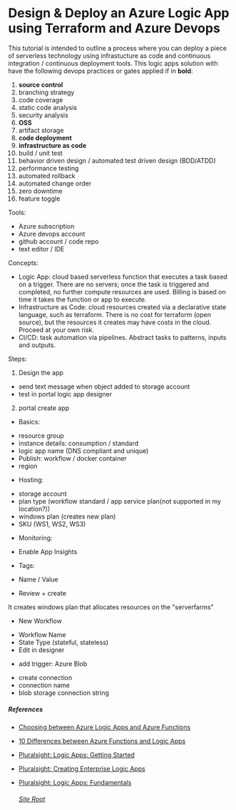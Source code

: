 # Design & Deploy an Azure Logic App using Terraform and Azure Devops

This tutorial is intended to outline a process where you can deploy a piece of serverless technology using infrastucture as code and continuous integration / continuous deployment tools.
This logic apps solution with have the following devops practices or gates applied if in __bold__:
1. __source control__
2. branching strategy
3. code coverage
4. static code analysis
5. security analysis
6. __OSS__
7. artifact storage
8. __code deployment__
9. __infrastructure as code__
10. build / unit test
11. behavior driven design / automated test driven design (BDD/ATDD)
12. performance testing
13. automated rollback
14. automated change order
15. zero downtime
16. feature toggle

Tools:
* Azure subscription
* Azure devops account
* github account / code repo
* text editor / IDE

Concepts:
* Logic App: cloud based serverless function that executes a task based on a trigger. There are no servers; once the task is triggered and completed, no further compute resources are used. Billing is based on time it takes the function or app to execute.
* Infrastructure as Code: cloud resources created via a declarative state language, such as terraform. There is no cost for terraform (open source), but the resources it creates may have costs in the cloud. Proceed at your own risk.
* CI/CD: task automation via pipelines. Abstract tasks to patterns, inputs and outputs.

Steps:
1. Design the app
- send text message when object added to storage account
- test in portal logic app designer 
2. portal create app
* Basics:
- resource group
- instance details: consumption / standard
- logic app name (DNS compliant and unique)
- Publish: workflow / docker container
- region
* Hosting:
- storage account
- plan type (workflow standard / app service plan(not supported in my location?))
- windows plan (creates new plan)
- SKU (WS1, WS2, WS3)
* Monitoring:
- Enable App Insights
* Tags:
- Name / Value
* Review + create

It creates windows plan that allocates resources on the "serverfarms"

* New Workflow
- Workflow Name
- State Type (stateful, stateless)
- Edit in designer
* add trigger: Azure Blob
- create connection
- connection name
- blob storage connection string

##### References

- [Choosing between Azure Logic Apps and Azure Functions](https://walkerscott.co/2020/03/azure-logic-apps-vs-azure-functions/)
- [10 Differences between Azure Functions and Logic Apps](https://www.codit.eu/blog/10-differences-between-azure-functions-and-logic-apps/)
- [Pluralsight: Logic Apps: Getting Started](https://app.pluralsight.com/library/courses/azure-logic-apps-getting-started/table-of-contents)
- [Pluralsight: Creating Enterprise Logic Apps](https://app.pluralsight.com/library/courses/microsoft-azure-enterprise-logic-app-creating/table-of-contents)
- [Pluralsight: Logic Apps: Fundamentals](https://app.pluralsight.com/library/courses/azure-logic-apps-fundamentals/table-of-contents)

  ###### [Site Root](https://linuxlsr.github.io)